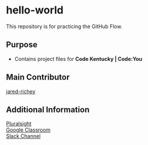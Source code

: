 # hello-world
This repository is for practicing the GitHub Flow.  

## Purpose
* Contains project files for **Code Kentucky | Code:You**

## Main Contributor
[jared-richey](https://github.com/jared-richey)  

## Additional Information
 [Pluralsight](https://app.pluralsight.com)  
 [Google Classroom](https://classroom.google.com)  
 [Slack Channel](https://app.slack.com/)  
